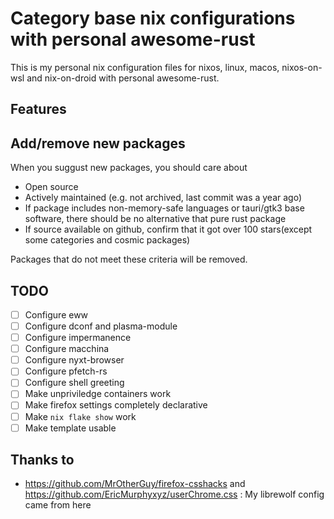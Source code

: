 # Category base nix configurations with personal awesome-rust
 This is my personal nix configuration files for nixos, linux, macos, nixos-on-wsl and nix-on-droid with personal awesome-rust.

## Features

## Add/remove new packages
When you suggust new packages, you should care about
- Open source
- Actively maintained (e.g. not archived, last commit was a year ago)
- If package includes non-memory-safe languages or tauri/gtk3 base software, there should be no alternative that pure rust package
- If source available on github, confirm that it got over 100 stars(except some categories and cosmic packages)

Packages that do not meet these criteria will be removed.

## TODO
- [ ] Configure eww
- [ ] Configure dconf and plasma-module
- [ ] Configure impermanence
- [ ] Configure macchina
- [ ] Configure nyxt-browser
- [ ] Configure pfetch-rs
- [ ] Configure shell greeting
- [ ] Make unpriviledge containers work
- [ ] Make firefox settings completely declarative
- [ ] Make `nix flake show` work
- [ ] Make template usable

## Thanks to
- https://github.com/MrOtherGuy/firefox-csshacks and https://github.com/EricMurphyxyz/userChrome.css : My librewolf config came from here
